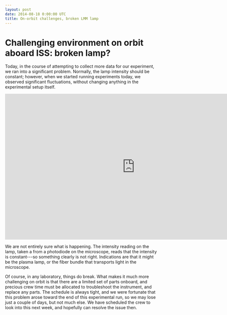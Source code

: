 ```yaml
---
layout: post
date: 2014-08-18 0:00:00 UTC
title: On-orbit challenges, broken LMM lamp
---
```


# Challenging environment on orbit aboard ISS: broken lamp?

Today, in the course of attempting to collect more data for our experiment, we ran into a significant problem. Normally, the lamp intensity should be constant; however, when we started running experiments today, we observed significant fluctuations, without changing anything in the experimental setup itself.

<iframe width="853" height="480" src="http://www.youtube.com/embed/hlvh-0SX9D0" frameborder="0" allowfullscreen></iframe>

We are not entirely sure what is happening. The intensity reading on the lamp, taken a from a photodiode on the microscope, reads that the intensity is constant---so something clearly is not right. Indications are that it might be the plasma lamp, or the fiber bundle that transports light in the microscope. 

Of course, in any laboratory, things do break. What makes it much more challenging on orbit is that there are a limited set of parts onboard, and precious crew time must be allocated to troubleshoot the instrument, and replace any parts. The schedule is always tight, and we were fortunate that this problem arose toward the end of this experimental run, so we may lose just a couple of days, but not much else. We have scheduled the crew to look into this next week, and hopefully can resolve the issue then.

